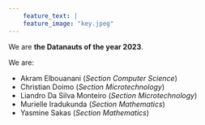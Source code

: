 ```yaml
---
    feature_text: |
    feature_image: "key.jpeg"
---
```


 We are **the Datanauts of the year 2023**.
 
 We are: 
 * Akram Elbouanani (*Section Computer Science*)
 * Christian Doimo (*Section Microtechnology*)
 * Liandro Da Silva Monteiro (*Section Microtechnology*)
 * Murielle Iradukunda (*Section Mathematics*)
 * Yasmine Sakas (*Section Mathematics*)
